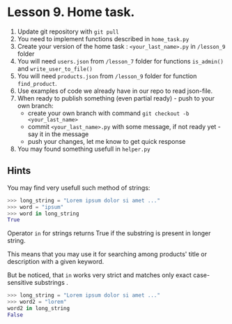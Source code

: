 # Lesson 9. Home task.

1. Update git repository with `git pull`
2. You need to implement functions described in `home_task.py`
3. Create your version of the home task : `<your_last_name>.py` in `/lesson_9` folder
4. You will need `users.json` from `/lesson_7` folder for functions `is_admin()` and `write_user_to_file()` 
5. You will need `products.json` from `/lesson_9` folder for function `find_product`.
6. Use examples of code we already have in our repo to read json-file.
7. When ready to publish something (even partial ready) - push to your own branch:
    * create your own branch with command `git checkout -b <your_last_name>`
    * commit `<your_last_name>.py` with some message, if not ready yet - say it in the message
    * push your changes, let me know to get quick response
8. You may found something usefull in `helper.py`

## Hints

You may find very usefull such method of strings:

```python
>>> long_string = "Lorem ipsum dolor si amet ..."
>>> word = "ipsum"
>>> word in long_string
True 
```
Operator `in` for strings returns True if the substring is present in longer string.

This means that you may use it for searching among products' title or description with a given keyword.

But be noticed, that `in` works very strict and matches only exact case-sensitive substrings .

```python
>>> long_string = "Lorem ipsum dolor si amet ..."
>>> word2 = "lorem"
word2 in long_string
False
```